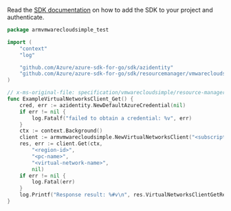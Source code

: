 Read the [SDK documentation](https://github.com/Azure/azure-sdk-for-go/blob/sdk%2Fresourcemanager%2Fvmwarecloudsimple%2Farmvmwarecloudsimple%2Fv0.2.1/sdk/resourcemanager/vmwarecloudsimple/armvmwarecloudsimple/README.md) on how to add the SDK to your project and authenticate.

```go
package armvmwarecloudsimple_test

import (
	"context"
	"log"

	"github.com/Azure/azure-sdk-for-go/sdk/azidentity"
	"github.com/Azure/azure-sdk-for-go/sdk/resourcemanager/vmwarecloudsimple/armvmwarecloudsimple"
)

// x-ms-original-file: specification/vmwarecloudsimple/resource-manager/Microsoft.VMwareCloudSimple/stable/2019-04-01/examples/GetVirtualNetwork.json
func ExampleVirtualNetworksClient_Get() {
	cred, err := azidentity.NewDefaultAzureCredential(nil)
	if err != nil {
		log.Fatalf("failed to obtain a credential: %v", err)
	}
	ctx := context.Background()
	client := armvmwarecloudsimple.NewVirtualNetworksClient("<subscription-id>", cred, nil)
	res, err := client.Get(ctx,
		"<region-id>",
		"<pc-name>",
		"<virtual-network-name>",
		nil)
	if err != nil {
		log.Fatal(err)
	}
	log.Printf("Response result: %#v\n", res.VirtualNetworksClientGetResult)
}
```
